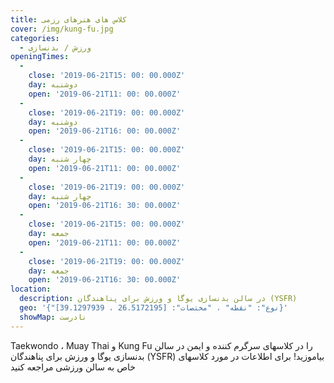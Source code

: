 ```yaml
---
title: کلاس های هنرهای رزمی
cover: /img/kung-fu.jpg
categories:
  - ورزش / بدنسازی
openingTimes:
  - 
    close: '2019-06-21T15: 00: 00.000Z'
    day: دوشنبه
    open: '2019-06-21T11: 00: 00.000Z'
  - 
    close: '2019-06-21T19: 00: 00.000Z'
    day: دوشنبه
    open: '2019-06-21T16: 00: 00.000Z'
  - 
    close: '2019-06-21T15: 00: 00.000Z'
    day: چهار شنبه
    open: '2019-06-21T11: 00: 00.000Z'
  - 
    close: '2019-06-21T19: 00: 00.000Z'
    day: چهار شنبه
    open: '2019-06-21T16: 30: 00.000Z'
  - 
    close: '2019-06-21T15: 00: 00.000Z'
    day: جمعه
    open: '2019-06-21T11: 00: 00.000Z'
  - 
    close: '2019-06-21T19: 00: 00.000Z'
    day: جمعه
    open: '2019-06-21T16: 30: 00.000Z'
location:
  description: در سالن بدنسازی یوگا و ورزش برای پناهندگان (YSFR)
  geo: '{"نوع": "نقطه" ، "مختصات": [26.5172195 ، 39.1297939]}'
  showMap: نادرست
---
```


Taekwondo ، Muay Thai و Kung Fu را در کلاسهای سرگرم کننده و ایمن در سالن بدنسازی یوگا و ورزش برای پناهندگان (YSFR) بیاموزید! برای اطلاعات در مورد کلاسهای خاص به سالن ورزشی مراجعه کنید